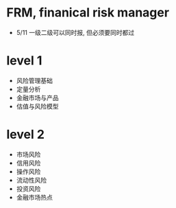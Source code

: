 # FRM, finanical risk manager

- 5/11 一级二级可以同时报, 但必须要同时都过

# level 1

- 风险管理基础
- 定量分析
- 金融市场与产品
- 估值与风险模型

# level 2

- 市场风险
- 信用风险
- 操作风险
- 流动性风险
- 投资风险
- 金融市场热点